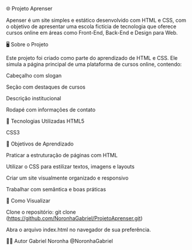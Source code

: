 🌐 Projeto Aprenser

Apenser é um site simples e estático desenvolvido com HTML e CSS, com o objetivo de apresentar uma escola fictícia de tecnologia que oferece cursos online em áreas como Front-End, Back-End e Design para Web.

🖥️ Sobre o Projeto

Este projeto foi criado como parte do aprendizado de HTML e CSS. Ele simula a página principal de uma plataforma de cursos online, contendo:

Cabeçalho com slogan

Seção com destaques de cursos

Descrição institucional

Rodapé com informações de contato

🧪 Tecnologias Utilizadas
HTML5

CSS3

🎯 Objetivos de Aprendizado

Praticar a estruturação de páginas com HTML

Utilizar o CSS para estilizar textos, imagens e layouts

Criar um site visualmente organizado e responsivo

Trabalhar com semântica e boas práticas


🚀 Como Visualizar

Clone o repositório: git clone (https://github.com/NoronhaGabriel/ProjetoAprenser.git)

Abra o arquivo index.html no navegador de sua preferência.

👨‍💻 Autor
Gabriel Noronha @NoronhaGabriel
